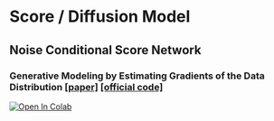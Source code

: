 # Score / Diffusion Model


## Noise Conditional Score Network
### Generative Modeling by Estimating Gradients of the Data Distribution [[paper]](https://arxiv.org/abs/1907.05600) [[official code]](https://github.com/ermongroup/ncsn)
[![Open In Colab](https://colab.research.google.com/assets/colab-badge.svg)](https://drive.google.com/file/d/1TtIRgTS2PHhB66Dq2d17fRuaaJKDqxwo/view?usp=sharing) 
